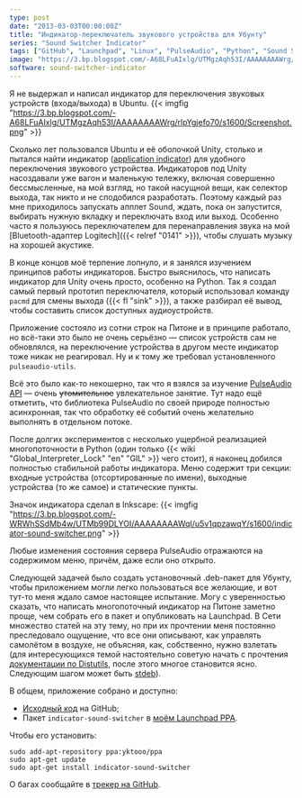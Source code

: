 ```yaml
---
type: post
date: "2013-03-03T00:00:00Z"
title: "Индикатор-переключатель звукового устройства для Убунту"
series: "Sound Switcher Indicator"
tags: ["GitHub", "Launchpad", "Linux", "PulseAudio", "Python", "Sound Switcher Indicator", "Ubuntu", "Unity", "звук", "индикатор"]
image: "https://3.bp.blogspot.com/-A68LFuAIxlg/UTMgzAqh53I/AAAAAAAAWrg/rlpYgjefo70/s1600/Screenshot.png"
software: sound-switcher-indicator
---
```


Я не выдержал и написал индикатор для переключения звуковых устройств (входа/выхода) в Ubuntu.
{{< imgfig "https://3.bp.blogspot.com/-A68LFuAIxlg/UTMgzAqh53I/AAAAAAAAWrg/rlpYgjefo70/s1600/Screenshot.png" >}}

<!--more-->

Сколько лет пользовался Ubuntu и её оболочкой Unity, столько и пытался найти индикатор ([application indicator](http://unity.ubuntu.com/projects/appindicators/)) для удобного переключения звукового устройства. Индикаторов под Unity насоздавали уже вагон и маленькую тележку, включая совершенно бессмысленные, на мой взгляд, но такой насущной вещи, как селектор выхода, так никто и не сподобился разработать. Поэтому каждый раз мне приходилось запускать апплет Sound, ждать, пока он запустится, выбирать нужную вкладку и переключать вход или выход. Особенно часто я пользуюсь переключателем для перенаправления звука на мой [Bluetooth-адаптер Logitech]({{< relref "0141" >}}), чтобы слушать музыку на хорошей акустике.

В конце концов моё терпение лопнуло, и я занялся изучением принципов работы индикаторов. Быстро выяснилось, что написать индикатор для Unity очень просто, особенно на Python. Так я создал самый первый прототип переключателя, который использовал команду `pacmd` для смены выхода ({{< fl "sink" >}}), а также разбирал её вывод, чтобы составить список доступных аудиоустройств.

Приложение состояло из сотни строк на Питоне и в принципе работало, но всё-таки это было не очень серьёзно — список устройств сам не обновлялся, на переключение устройства в другом месте индикатор тоже никак не реагировал. Ну и к тому же требовал установленного `pulseaudio-utils`.

Всё это было как-то некошерно, так что я взялся за изучение [PulseAudio API](http://freedesktop.org/software/pulseaudio/doxygen/) — очень ~~утомительное~~ увлекательное занятие. Тут надо ещё отметить, что библиотека PulseAudio по своей природе полностью асинхронная, так что обработку её событий очень желательно выполнять в отдельном потоке.

После долгих экспериментов с несколько ущербной реализацией многопоточности в Python (один только {{< wiki "Global_Interpreter_Lock" "en" "GIL" >}} чего стоит), я наконец добился полностью стабильной работы индикатора. Меню содержит три секции: входные устройства (отсортированные по имени), выходные устройства (то же самое) и статические пункты.

Значок индикатора сделал в Inkscape:
{{< imgfig "https://3.bp.blogspot.com/-WRWhSSdMb4w/UTMb99DLYOI/AAAAAAAAWqI/u5v1qpzawqY/s1600/indicator-sound-switcher.png" >}}

Любые изменения состояния сервера PulseAudio отражаются на содержимом меню, причём, даже если оно открыто.

Следующей задачей было создать установочный .deb-пакет для Убунту, чтобы приложением могли легко пользоваться все желающие, и вот тут-то меня ждало самое настоящее испытание. Могу с уверенностью сказать, что написать многопоточный индикатор на Питоне заметно проще, чем собрать его в пакет и опубликовать на Launchpad. В Сети множество статей на эту тему, но при их прочтении меня постоянно преследовало ощущение, что все они описывают, как управлять самолётом в воздухе, не объясняя, как, собственно, нужно взлетать (для интересующихся темой настоятельно советую начать с прочтения [документации по Distutils](http://docs.python.org/2/distutils/), после этого многое становится ясно. Следующим шагом может быть [stdeb](https://github.com/astraw/stdeb)).

В общем, приложение собрано и доступно:

* [Исходный код](https://github.com/yktoo/indicator-sound-switcher) на GitHub;
* Пакет `indicator-sound-switcher` в [моём Launchpad PPA](https://launchpad.net/~yktooo/+archive/ppa).

Чтобы его установить:

    sudo add-apt-repository ppa:yktooo/ppa
    sudo apt-get update
    sudo apt-get install indicator-sound-switcher

О багах сообщайте в [трекер на GitHub](https://github.com/yktoo/indicator-sound-switcher/issues).
